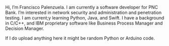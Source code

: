 Hi, I’m Francisco Palenzuela. I am currently a software developer for PNC Bank.
I’m interested in network security and administration and penetration testing.
I am current;y learning Python, Java, and Swift.
I have a background in C/C++, and IBM proprietary software like Business Process Manager and Decision Manager.

If I do upload anything here it might be random Python or Arduino code.

<!---
armads15/armads15 is a ✨ special ✨ repository because its `README.md` (this file) appears on your GitHub profile.
You can click the Preview link to take a look at your changes.
--->

